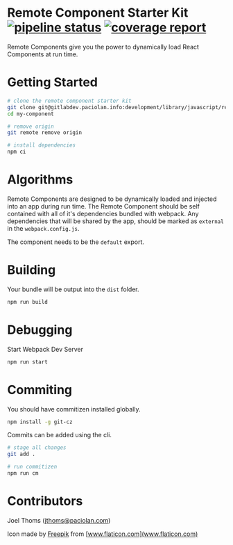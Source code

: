 # Remote Component Starter Kit [![pipeline status](https://gitlabdev.paciolan.info/development/library/javascript/remote-component-starterkit/badges/master/pipeline.svg)](https://gitlabdev.paciolan.info/development/library/javascript/remote-component-starterkit/commits/master) [![coverage report](https://gitlabdev.paciolan.info/development/library/javascript/remote-component-starterkit/badges/master/coverage.svg)](https://gitlabdev.paciolan.info/development/library/javascript/remote-component-starterkit/commits/master)

Remote Components give you the power to dynamically load React Components at run time.

# Getting Started

```bash
# clone the remote component starter kit
git clone git@gitlabdev.paciolan.info:development/library/javascript/remote-component-starter.git my-component
cd my-component

# remove origin
git remote remove origin

# install dependencies
npm ci
```

# Algorithms

Remote Components are designed to be dynamically loaded and injected into an app during run time. The Remote Component should be self contained with all of it's dependencies bundled with webpack. Any dependencies that will be shared by the app, should be marked as `external` in the `webpack.config.js`.

The component needs to be the `default` export.

# Building

Your bundle will be output into the `dist` folder.

```bash
npm run build
```

# Debugging

Start Webpack Dev Server

```bash
npm run start
```

# Commiting

You should have commitizen installed globally.

```bash
npm install -g git-cz
```

Commits can be added using the cli.

```bash
# stage all changes
git add .

# run commitizen
npm run cm
```

# Contributors

Joel Thoms (jthoms@paciolan.com)

Icon made by [Freepik](https://www.flaticon.com/authors/freepik) from [www.flaticon.com](www.flaticon.com)
